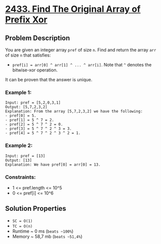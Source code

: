 # [2433. Find The Original Array of Prefix Xor](https://leetcode.com/problems/find-the-original-array-of-prefix-xor/description)

## Problem Description

You are given an integer array `pref` of size `n`. Find and return the array `arr` of size `n` that satisfies:

* `pref[i] = arr[0] ^ arr[1] ^ ... ^ arr[i]`.
Note that `^` denotes the bitwise-xor operation.

It can be proven that the answer is unique.



### Example 1:
```
Input: pref = [5,2,0,3,1]
Output: [5,7,2,3,2]
Explanation: From the array [5,7,2,3,2] we have the following:
- pref[0] = 5.
- pref[1] = 5 ^ 7 = 2.
- pref[2] = 5 ^ 7 ^ 2 = 0.
- pref[3] = 5 ^ 7 ^ 2 ^ 3 = 3.
- pref[4] = 5 ^ 7 ^ 2 ^ 3 ^ 2 = 1.
```
### Example 2:
```
Input: pref = [13]
Output: [13]
Explanation: We have pref[0] = arr[0] = 13.
```

### Constraints:

* 1 <= pref.length <= 10^5
* 0 <= pref[i] <= 10^6


## Solution Properties
* `SC = O(1)`
* `TC = O(n)`
* Runtime ~ 0 ms (`beats ~100%`)
* Memory ~ 58,7 mb (`beats ~51,4%`)